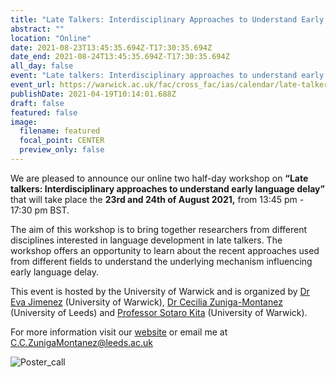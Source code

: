 ```yaml
---
title: "Late Talkers: Interdisciplinary Approaches to Understand Early Language Delay"
abstract: ""
location: "Online"
date: 2021-08-23T13:45:35.694Z-T17:30:35.694Z
date_end: 2021-08-24T13:45:35.694Z-T17:30:35.694Z
all_day: false
event: "Late talkers: Interdisciplinary approaches to understand early language delay"
event_url: https://warwick.ac.uk/fac/cross_fac/ias/calendar/late-talker-workshop-2021/
publishDate: 2021-04-19T10:14:01.688Z
draft: false
featured: false
image:
  filename: featured
  focal_point: CENTER
  preview_only: false
---
```

<!--StartFragment-->

We are pleased to announce our online two half-day workshop on **“Late talkers: Interdisciplinary approaches to understand early language delay”** that will take place the **23rd and 24th of August 2021,** from 13:45 pm - 17:30 pm BST.

The aim of this workshop is to bring together researchers from different disciplines interested in language development in late talkers. The workshop offers an opportunity to learn about the recent approaches used from different fields to understand the underlying mechanism influencing early language delay. 

This event is hosted by the University of Warwick and is organized by [Dr Eva Jimenez](https://www.linkedin.com/in/eva-jim%C3%A9nez-01a689200/?originalSubdomain=uk) (University of Warwick), [Dr Cecilia Zuniga-Montanez ](https://ahc.leeds.ac.uk/languages/staff/3301/dr-cecilia-zuniga-montanez) (University of Leeds) and [Professor Sotaro Kita](https://warwick.ac.uk/fac/sci/psych/people/skita/) (University of Warwick).

For more information visit our [website](https://warwick.ac.uk/fac/cross_fac/ias/calendar/late-talker-workshop-2021/) or email me at C.C.ZunigaMontanez@leeds.ac.uk 

![Poster_call](https://user-images.githubusercontent.com/81574617/120495097-4a1ee380-c3b4-11eb-9be3-04db089b2075.jpg)

<!--EndFragment-->
